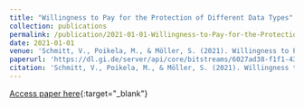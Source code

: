 ```yaml
---
title: "Willingness to Pay for the Protection of Different Data Types"
collection: publications
permalink: /publication/2021-01-01-Willingness-to-Pay-for-the-Protection-of-Different-Data-Types
date: 2021-01-01
venue: 'Schmitt, V., Poikela, M., & Möller, S. (2021). Willingness to Pay for the Protection of Different Data Types. Mensch und Computer 2021 Workshopband, Workshop on 7. Usable Security und Privacy Workshop.'
paperurl: 'https://dl.gi.de/server/api/core/bitstreams/6027ad38-f1f1-43a4-ab68-cf1fbf750e0c/content'
citation: 'Schmitt, V., Poikela, M., & Möller, S. (2021). Willingness to Pay for the Protection of Different Data Types. Mensch und Computer 2021 Workshopband, Workshop on 7. Usable Security und Privacy Workshop.'
---
```


[Access paper here](https://dl.gi.de/server/api/core/bitstreams/6027ad38-f1f1-43a4-ab68-cf1fbf750e0c/content){:target="_blank"}
